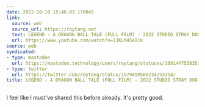 ```yaml
---
date: 2022-10-10 15:46:03.176045
link:
  source: web
  source_url: https://roytang.net
  text: LEGEND - A DRAGON BALL TALE (FULL FILM) - 2022 STUDIO STRAY DOG - YouTube
  url: https://www.youtube.com/watch?v=1JKLM45aIik
source: web
syndicated:
- type: mastodon
  url: https://mastodon.technology/users/roytang/statuses/109144753035101745
- type: twitter
  url: https://twitter.com/roytang/status/1579498506234253314/
title: LEGEND - A DRAGON BALL TALE (FULL FILM) - 2022 STUDIO STRAY DOG - YouTube
---
```


I feel like I must've shared this before already. It's pretty good.